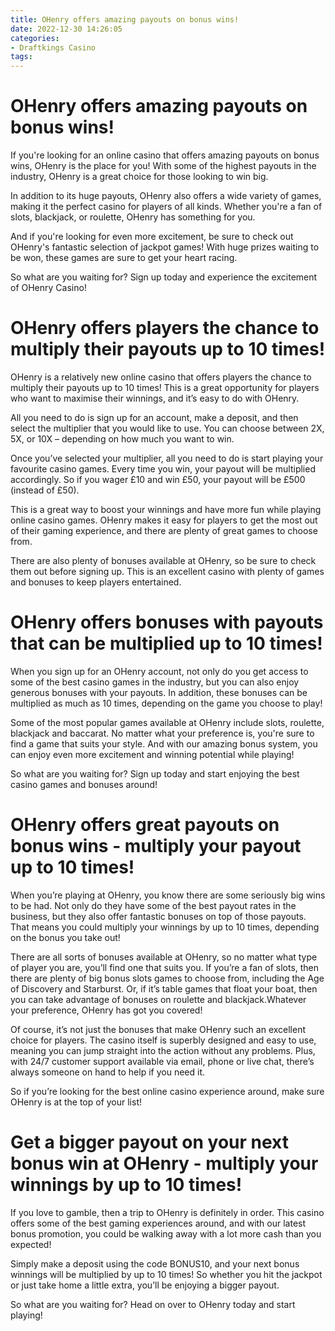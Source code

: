 ```yaml
---
title: OHenry offers amazing payouts on bonus wins!
date: 2022-12-30 14:26:05
categories:
- Draftkings Casino
tags:
---
```



#  OHenry offers amazing payouts on bonus wins!

If you're looking for an online casino that offers amazing payouts on bonus wins, OHenry is the place for you! With some of the highest payouts in the industry, OHenry is a great choice for those looking to win big.

In addition to its huge payouts, OHenry also offers a wide variety of games, making it the perfect casino for players of all kinds. Whether you're a fan of slots, blackjack, or roulette, OHenry has something for you.

And if you're looking for even more excitement, be sure to check out OHenry's fantastic selection of jackpot games! With huge prizes waiting to be won, these games are sure to get your heart racing.

So what are you waiting for? Sign up today and experience the excitement of OHenry Casino!

#  OHenry offers players the chance to multiply their payouts up to 10 times!

OHenry is a relatively new online casino that offers players the chance to multiply their payouts up to 10 times! This is a great opportunity for players who want to maximise their winnings, and it’s easy to do with OHenry.

All you need to do is sign up for an account, make a deposit, and then select the multiplier that you would like to use. You can choose between 2X, 5X, or 10X – depending on how much you want to win.

Once you’ve selected your multiplier, all you need to do is start playing your favourite casino games. Every time you win, your payout will be multiplied accordingly. So if you wager £10 and win £50, your payout will be £500 (instead of £50).

This is a great way to boost your winnings and have more fun while playing online casino games. OHenry makes it easy for players to get the most out of their gaming experience, and there are plenty of great games to choose from.

There are also plenty of bonuses available at OHenry, so be sure to check them out before signing up. This is an excellent casino with plenty of games and bonuses to keep players entertained.

#  OHenry offers bonuses with payouts that can be multiplied up to 10 times!

When you sign up for an OHenry account, not only do you get access to some of the best casino games in the industry, but you can also enjoy generous bonuses with your payouts. In addition, these bonuses can be multiplied as much as 10 times, depending on the game you choose to play!

Some of the most popular games available at OHenry include slots, roulette, blackjack and baccarat. No matter what your preference is, you're sure to find a game that suits your style. And with our amazing bonus system, you can enjoy even more excitement and winning potential while playing!

So what are you waiting for? Sign up today and start enjoying the best casino games and bonuses around!

#  OHenry offers great payouts on bonus wins - multiply your payout up to 10 times!

When you’re playing at OHenry, you know there are some seriously big wins to be had. Not only do they have some of the best payout rates in the business, but they also offer fantastic bonuses on top of those payouts. That means you could multiply your winnings by up to 10 times, depending on the bonus you take out!

There are all sorts of bonuses available at OHenry, so no matter what type of player you are, you’ll find one that suits you. If you’re a fan of slots, then there are plenty of big bonus slots games to choose from, including the Age of Discovery and Starburst. Or, if it’s table games that float your boat, then you can take advantage of bonuses on roulette and blackjack.Whatever your preference, OHenry has got you covered!

Of course, it’s not just the bonuses that make OHenry such an excellent choice for players. The casino itself is superbly designed and easy to use, meaning you can jump straight into the action without any problems. Plus, with 24/7 customer support available via email, phone or live chat, there’s always someone on hand to help if you need it.

So if you’re looking for the best online casino experience around, make sure OHenry is at the top of your list!

#  Get a bigger payout on your next bonus win at OHenry - multiply your winnings by up to 10 times!




If you love to gamble, then a trip to OHenry is definitely in order. This casino offers some of the best gaming experiences around, and with our latest bonus promotion, you could be walking away with a lot more cash than you expected!

Simply make a deposit using the code BONUS10, and your next bonus winnings will be multiplied by up to 10 times! So whether you hit the jackpot or just take home a little extra, you’ll be enjoying a bigger payout.

So what are you waiting for? Head on over to OHenry today and start playing!